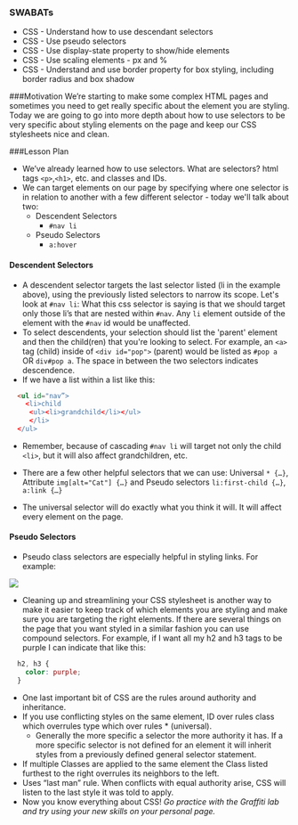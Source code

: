### SWABATs

+ CSS - Understand how to use descendant selectors
+ CSS - Use pseudo selectors
+ CSS - Use display-state property to show/hide elements
+ CSS - Use scaling elements - px and %
+ CSS - Understand and use border property for box styling, including border radius and box shadow

###Motivation
We’re starting to make some complex HTML pages and sometimes you need to get really specific about the element you are styling. Today we are going to go into more depth about how to use selectors to be very specific about styling elements on the page and keep our CSS stylesheets nice and clean.

###Lesson Plan

+ We’ve already learned how to use selectors. What are selectors? html tags `<p>`,`<h1>`, etc. and classes and IDs.
+ We can target elements on our page by specifying where one selector is in relation to another with a few different selector - today we'll talk about two:
  + Descendent Selectors
    + `#nav li`
  + Pseudo Selectors
    + `a:hover`

#### Descendent Selectors

+ A descendent selector targets the last selector listed (li in the example above), using the previously listed selectors to narrow its scope. Let's look at `#nav li`: What this css selector is saying is that we should target only those li’s that are nested within `#nav`. Any `li` element outside of the element with the `#nav` id would be unaffected.
+ To select descendents, your selection should list the 'parent' element and then the child(ren) that you're looking to select. For example, an `<a>` tag (child) inside of `<div id="pop">` (parent) would be listed as `#pop a` OR `div#pop a`. The space in between the two selectors indicates descendence.
+ If we have a list within a list like this:
```html
  <ul id="nav”>
    <li>child
     <ul><li>grandchild</li></ul>
     </li>
  </ul>
```
+ Remember, because of cascading `#nav li` will target not only the child `<li>`, but it will also affect grandchildren, etc.

+ There are a few other helpful selectors that we can use: Universal `* {…}`, Attribute `img[alt="Cat"] {…}` and Pseudo selectors `li:first-child {…}`, `a:link {…}`
+ The universal selector will do exactly what you think it will. It will affect every element on the page. 

#### Pseudo Selectors

+ Pseudo class selectors are especially helpful in styling links. For example:

<img src= "https://s3.amazonaws.com/after-school-assets/css-selector2.png">

+ Cleaning up and streamlining your CSS stylesheet is another way to make it easier to keep track of which elements you are styling and make sure you are targeting the right elements. If there are several things on the page that you want styled in a similar fashion you can use compound selectors. For example, if I want all my h2 and h3 tags to be purple I can indicate that like this:
```css
  h2, h3 {
    color: purple;
  }
  ```
+ One last important bit of CSS are the rules around authority and inheritance.
+ If you use conflicting styles on the same element, ID over rules class which overrules type which over rules * (universal). 
  + Generally the more specific a selector the more authority it has. If a more specific selector is not defined for an element it will inherit styles from a previously defined general selector statement.
+ If multiple Classes are applied to the same element the Class listed furthest to the right overrules its neighbors to the left.
+ Uses “last man” rule. When conflicts with equal authority arise, CSS will listen to the last style it was told to apply. 
+ Now you know everything about CSS! *Go practice with the Graffiti lab and try using your new skills on your personal page.*
